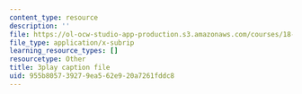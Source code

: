 ```yaml
---
content_type: resource
description: ''
file: https://ol-ocw-studio-app-production.s3.amazonaws.com/courses/18-01sc-single-variable-calculus-fall-2010/955b805739279ea562e920a7261fddc8_XRkgBWbWvg4.srt
file_type: application/x-subrip
learning_resource_types: []
resourcetype: Other
title: 3play caption file
uid: 955b8057-3927-9ea5-62e9-20a7261fddc8
---
```

